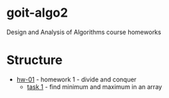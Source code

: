 # goit-algo2
Design and Analysis of Algorithms course homeworks

# Structure

- [hw-01](hw-01) - homework 1 - divide and conquer
  - [task 1](hw-01/task-1.py) - find minimum and maximum in an array